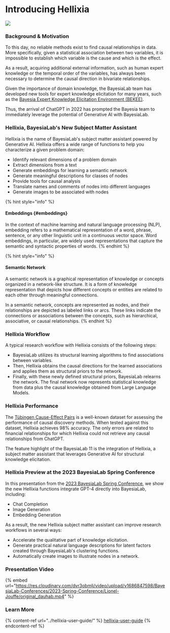 # Introducing Hellixia

![](https://res.cloudinary.com/dvr3obmlj/image/upload/v1690244836/Hellixia-Wordmark-1200x400_dseasm.png)

### Background & Motivation

To this day, no reliable methods exist to find causal relationships in data. More specifically, given a statistical association between two variables, it is impossible to establish which variable is the cause and which is the effect.

As a result, acquiring additional external information, such as human expert knowledge or the temporal order of the variables, has always been necessary to determine the causal direction in bivariate relationships.

Given the importance of domain knowledge, the BayesiaLab team has developed new tools for expert knowledge elicitation for many years, such as the [Bayesia Expert Knowledge Elicitation Environment (BEKEE)](../../bekee/bayesia-expert-knowledge-elicitation-environment-bekee).

Thus, the arrival of ChatGPT in 2022 has prompted the Bayesia team to immediately leverage the potential of Generative AI with BayesiaLab.

### Hellixia, BayesiaLab's New Subject Matter Assistant

Hellixia is the name of BayesiaLab's subject matter assistant powered by Generative AI. Hellixia offers a wide range of functions to help you characterize a given problem domain:

- Identify relevant dimensions of a problem domain
- Extract dimensions from a text
- Generate embeddings for learning a semantic network
- Generate meaningful descriptions for classes of nodes
- Provide tools for causal analysis
- Translate names and comments of nodes into different languages
- Generate images to be associated with nodes

{% hint style="info" %}

#### Embeddings [](#embeddings){#embeddings}

In the context of machine learning and natural language processing (NLP), embedding refers to a mathematical representation of a word, phrase, sentence, or any other linguistic unit in a continuous vector space. Word embeddings, in particular, are widely used representations that capture the semantic and syntactic properties of words.
{% endhint %}

{% hint style="info" %}

#### Semantic Network

A semantic network is a graphical representation of knowledge or concepts organized in a network-like structure. It is a form of knowledge representation that depicts how different concepts or entities are related to each other through meaningful connections.

In a semantic network, concepts are represented as nodes, and their relationships are depicted as labeled links or arcs. These links indicate the connections or associations between the concepts, such as hierarchical, associative, or causal relationships.
{% endhint %}

### Hellixia Workflow

A typical research workflow with Hellixia consists of the following steps:

- BayesiaLab utilizes its structural learning algorithms to find associations between variables.
- Then, Hellixia obtains the causal directions for the learned associations and applies them as structural priors to the network.
- Finally, with these newly defined structural priors, BayesiaLab relearns the network. The final network now represents statistical knowledge from data plus the causal knowledge obtained from Large Language Models.

### Hellixia Performance

The [Tübingen Cause-Effect Pairs](https://webdav.tuebingen.mpg.de/cause-effect/) is a well-known dataset for assessing the performance of causal discovery methods. When tested against this dataset, Hellixia achieves 98% accuracy. The only errors are related to financial relationships for which Hellixia could not retrieve any causal relationships from ChatGPT.

The feature highlight of the BayesiaLab 11 is the integration of Hellixia, a subject matter assistant that leverages Generative AI for structural knowledge elicitation.

### Hellixia Preview at the 2023 BayesiaLab Spring Conference

In this presentation from the [2023 BayesiaLab Spring Conference](../bayesialab-conferences/2023-bayesialab-spring-conference/), we show the new Hellixia functions integrate GPT-4 directly into BayesiaLab, including:

- Chat Completion
- Image Generation
- Embedding Generation

As a result, the new Hellixia subject matter assistant can improve research workflows in several ways:

- Accelerate the qualitative part of knowledge elicitation.
- Generate practical natural language descriptions for latent factors created through BayesiaLab's clustering functions.
- Automatically create images to illustrate nodes in a network.

### Presentation Video

{% embed url="<https://res.cloudinary.com/dvr3obmlj/video/upload/v1686847598/BayesiaLab-Conferences/2023-Spring-Conference/Lionel-Jouffe/original_dauhab.mp4>" %}

### Learn More

{% content-ref url="../hellixia-user-guide/" %}
[hellixia-user-guide](../hellixia-user-guide/)
{% endcontent-ref %}
